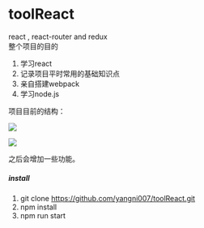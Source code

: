 # toolReact
react , react-router and redux  
整个项目的目的
1. 学习react
2. 记录项目平时常用的基础知识点
3. 亲自搭建webpack
4. 学习node.js

项目目前的结构：
  
![](https://github.com/yangni007/toolReact/blob/master/src/asset/gitImg/all.png)

![](https://github.com/yangni007/toolReact/blob/master/src/asset/gitImg/page.png)

之后会增加一些功能。

##### install
1. git clone https://github.com/yangni007/toolReact.git
2. npm install
3. npm run start
